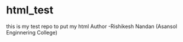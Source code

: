 # html_test
this is my test repo to put my html
Author -Rishikesh Nandan (Asansol Enginnering College)
